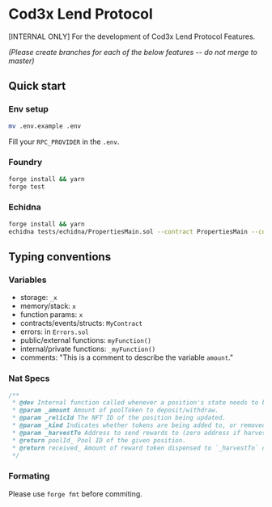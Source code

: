 # Cod3x Lend Protocol
[INTERNAL ONLY] For the development of Cod3x Lend Protocol Features.

*(Please create branches for each of the below features -- do not merge to master)*

## Quick start

### Env setup
```bash
mv .env.example .env
```
Fill your `RPC_PROVIDER` in the `.env`.

### Foundry
```bash
forge install && yarn
forge test
```

### Echidna
```bash
forge install && yarn
echidna tests/echidna/PropertiesMain.sol --contract PropertiesMain --config tests/echidna/config/config1_fast.yaml
```


## Typing conventions

### Variables

-   storage: `_x`
-   memory/stack: `x`
-   function params: `x`
-   contracts/events/structs: `MyContract`
-   errors: in `Errors.sol`
-   public/external functions: `myFunction()`
-   internal/private functions: `_myFunction()`
-   comments: "This is a comment to describe the variable `amount`."

### Nat Specs

```js
/**
 * @dev Internal function called whenever a position's state needs to be modified.
 * @param _amount Amount of poolToken to deposit/withdraw.
 * @param _relicId The NFT ID of the position being updated.
 * @param _kind Indicates whether tokens are being added to, or removed from, a pool.
 * @param _harvestTo Address to send rewards to (zero address if harvest should not be performed).
 * @return poolId_ Pool ID of the given position.
 * @return received_ Amount of reward token dispensed to `_harvestTo` on harvest.
 */
```

### Formating

Please use `forge fmt` before commiting.